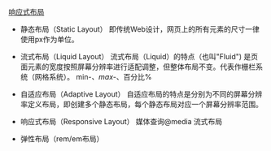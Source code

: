 [响应式布局](https://www.cnblogs.com/yanayana/p/7066948.html)

* 静态布局（Static Layout）
即传统Web设计，网页上的所有元素的尺寸一律使用px作为单位。

* 流式布局（Liquid Layout）
流式布局（Liquid）的特点（也叫"Fluid") 是页面元素的宽度按照屏幕分辨率进行适配调整，但整体布局不变。代表作栅栏系统（网格系统）。
min-*、max-*、百分比%

* 自适应布局（Adaptive Layout）
自适应布局的特点是分别为不同的屏幕分辨率定义布局，即创建多个静态布局，每个静态布局对应一个屏幕分辨率范围。

* 响应式布局（Responsive Layout）
媒体查询@media 流式布局

* 弹性布局（rem/em布局）